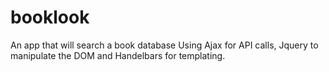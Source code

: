# booklook
An app that will search a book database
Using Ajax for API calls, Jquery to manipulate the DOM and Handelbars for templating.
